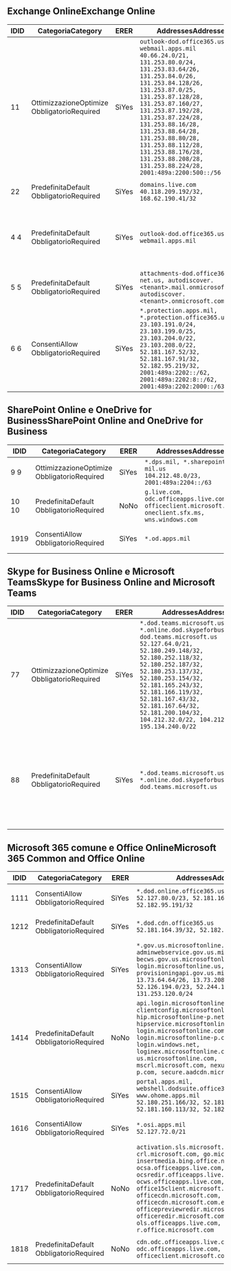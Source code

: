 <!--THIS FILE IS AUTOMATICALLY GENERATED. MANUAL CHANGES WILL BE OVERWRITTEN.-->
<!--Please contact the Office 365 Endpoints team with any questions.-->
<!--USGovDoD endpoints version 2019012800-->
<!--File generated 2019-01-28 11:00:18.3877-->

## <a name="exchange-online"></a><span data-ttu-id="cd351-101">Exchange Online</span><span class="sxs-lookup"><span data-stu-id="cd351-101">Exchange Online</span></span>

<span data-ttu-id="cd351-102">ID</span><span class="sxs-lookup"><span data-stu-id="cd351-102">ID</span></span> | <span data-ttu-id="cd351-103">Categoria</span><span class="sxs-lookup"><span data-stu-id="cd351-103">Category</span></span> | <span data-ttu-id="cd351-104">ER</span><span class="sxs-lookup"><span data-stu-id="cd351-104">ER</span></span> | <span data-ttu-id="cd351-105">Addresses</span><span class="sxs-lookup"><span data-stu-id="cd351-105">Addresses</span></span> | <span data-ttu-id="cd351-106">Porte</span><span class="sxs-lookup"><span data-stu-id="cd351-106">Ports</span></span>
-- | -------------------- | --- | ---------------------------------------------------------------------------------------------------------------------------------------------------------------------------------------------------------------------------------------------------------------------------------------------------------------------------------------------------------------------------------------------- | -------------------------------
<span data-ttu-id="cd351-107">1</span><span class="sxs-lookup"><span data-stu-id="cd351-107">1</span></span> | <span data-ttu-id="cd351-108">Ottimizzazione</span><span class="sxs-lookup"><span data-stu-id="cd351-108">Optimize</span></span><BR><span data-ttu-id="cd351-109">Obbligatorio</span><span class="sxs-lookup"><span data-stu-id="cd351-109">Required</span></span> | <span data-ttu-id="cd351-110">Sì</span><span class="sxs-lookup"><span data-stu-id="cd351-110">Yes</span></span> | `outlook-dod.office365.us, webmail.apps.mil`<BR>`40.66.24.0/21, 131.253.80.0/24, 131.253.83.64/26, 131.253.84.0/26, 131.253.84.128/26, 131.253.87.0/25, 131.253.87.128/28, 131.253.87.160/27, 131.253.87.192/28, 131.253.87.224/28, 131.253.88.16/28, 131.253.88.64/28, 131.253.88.80/28, 131.253.88.112/28, 131.253.88.176/28, 131.253.88.208/28, 131.253.88.224/28, 2001:489a:2200:500::/56` | <span data-ttu-id="cd351-111">**TCP:** 443, 80</span><span class="sxs-lookup"><span data-stu-id="cd351-111">**TCP:** 443, 80</span></span>
<span data-ttu-id="cd351-112">2</span><span class="sxs-lookup"><span data-stu-id="cd351-112">2</span></span> | <span data-ttu-id="cd351-113">Predefinita</span><span class="sxs-lookup"><span data-stu-id="cd351-113">Default</span></span><BR><span data-ttu-id="cd351-114">Obbligatorio</span><span class="sxs-lookup"><span data-stu-id="cd351-114">Required</span></span> | <span data-ttu-id="cd351-115">Sì</span><span class="sxs-lookup"><span data-stu-id="cd351-115">Yes</span></span> | `domains.live.com`<BR>`40.118.209.192/32, 168.62.190.41/32` | <span data-ttu-id="cd351-116">**TCP:** 443, 80</span><span class="sxs-lookup"><span data-stu-id="cd351-116">**TCP:** 443, 80</span></span>
<span data-ttu-id="cd351-117">4 </span><span class="sxs-lookup"><span data-stu-id="cd351-117">4</span></span> | <span data-ttu-id="cd351-118">Predefinita</span><span class="sxs-lookup"><span data-stu-id="cd351-118">Default</span></span><BR><span data-ttu-id="cd351-119">Obbligatorio</span><span class="sxs-lookup"><span data-stu-id="cd351-119">Required</span></span> | <span data-ttu-id="cd351-120">Sì</span><span class="sxs-lookup"><span data-stu-id="cd351-120">Yes</span></span> | `outlook-dod.office365.us, webmail.apps.mil` | <span data-ttu-id="cd351-121">**TCP:** 143, 25, 587, 993, 995</span><span class="sxs-lookup"><span data-stu-id="cd351-121">**TCP:** 143, 25, 587, 993, 995</span></span>
<span data-ttu-id="cd351-122">5 </span><span class="sxs-lookup"><span data-stu-id="cd351-122">5</span></span> | <span data-ttu-id="cd351-123">Predefinita</span><span class="sxs-lookup"><span data-stu-id="cd351-123">Default</span></span><BR><span data-ttu-id="cd351-124">Obbligatorio</span><span class="sxs-lookup"><span data-stu-id="cd351-124">Required</span></span> | <span data-ttu-id="cd351-125">Sì</span><span class="sxs-lookup"><span data-stu-id="cd351-125">Yes</span></span> | `attachments-dod.office365-net.us, autodiscover.<tenant>.mail.onmicrosoft.com, autodiscover.<tenant>.onmicrosoft.com` | <span data-ttu-id="cd351-126">**TCP:** 443, 80</span><span class="sxs-lookup"><span data-stu-id="cd351-126">**TCP:** 443, 80</span></span>
<span data-ttu-id="cd351-127">6 </span><span class="sxs-lookup"><span data-stu-id="cd351-127">6</span></span> | <span data-ttu-id="cd351-128">Consenti</span><span class="sxs-lookup"><span data-stu-id="cd351-128">Allow</span></span><BR><span data-ttu-id="cd351-129">Obbligatorio</span><span class="sxs-lookup"><span data-stu-id="cd351-129">Required</span></span> | <span data-ttu-id="cd351-130">Sì</span><span class="sxs-lookup"><span data-stu-id="cd351-130">Yes</span></span> | `*.protection.apps.mil, *.protection.office365.us`<BR>`23.103.191.0/24, 23.103.199.0/25, 23.103.204.0/22, 23.103.208.0/22, 52.181.167.52/32, 52.181.167.91/32, 52.182.95.219/32, 2001:489a:2202::/62, 2001:489a:2202:8::/62, 2001:489a:2202:2000::/63` | <span data-ttu-id="cd351-131">**TCP:** 25, 443</span><span class="sxs-lookup"><span data-stu-id="cd351-131">**TCP:** 25, 443</span></span>

## <a name="sharepoint-online-and-onedrive-for-business"></a><span data-ttu-id="cd351-132">SharePoint Online e OneDrive for Business</span><span class="sxs-lookup"><span data-stu-id="cd351-132">SharePoint Online and OneDrive for Business</span></span>

<span data-ttu-id="cd351-133">ID</span><span class="sxs-lookup"><span data-stu-id="cd351-133">ID</span></span> | <span data-ttu-id="cd351-134">Categoria</span><span class="sxs-lookup"><span data-stu-id="cd351-134">Category</span></span> | <span data-ttu-id="cd351-135">ER</span><span class="sxs-lookup"><span data-stu-id="cd351-135">ER</span></span> | <span data-ttu-id="cd351-136">Addresses</span><span class="sxs-lookup"><span data-stu-id="cd351-136">Addresses</span></span> | <span data-ttu-id="cd351-137">Porte</span><span class="sxs-lookup"><span data-stu-id="cd351-137">Ports</span></span>
-- | -------------------- | --- | ---------------------------------------------------------------------------------------------------- | ----------------
<span data-ttu-id="cd351-138">9 </span><span class="sxs-lookup"><span data-stu-id="cd351-138">9</span></span> | <span data-ttu-id="cd351-139">Ottimizzazione</span><span class="sxs-lookup"><span data-stu-id="cd351-139">Optimize</span></span><BR><span data-ttu-id="cd351-140">Obbligatorio</span><span class="sxs-lookup"><span data-stu-id="cd351-140">Required</span></span> | <span data-ttu-id="cd351-141">Sì</span><span class="sxs-lookup"><span data-stu-id="cd351-141">Yes</span></span> | `*.dps.mil, *.sharepoint-mil.us`<BR>`104.212.48.0/23, 2001:489a:2204::/63` | <span data-ttu-id="cd351-142">**TCP:** 443, 80</span><span class="sxs-lookup"><span data-stu-id="cd351-142">**TCP:** 443, 80</span></span>
<span data-ttu-id="cd351-143">10 </span><span class="sxs-lookup"><span data-stu-id="cd351-143">10</span></span> | <span data-ttu-id="cd351-144">Predefinita</span><span class="sxs-lookup"><span data-stu-id="cd351-144">Default</span></span><BR><span data-ttu-id="cd351-145">Obbligatorio</span><span class="sxs-lookup"><span data-stu-id="cd351-145">Required</span></span> | <span data-ttu-id="cd351-146">No</span><span class="sxs-lookup"><span data-stu-id="cd351-146">No</span></span> | `g.live.com, odc.officeapps.live.com, officeclient.microsoft.com, oneclient.sfx.ms, wns.windows.com` | <span data-ttu-id="cd351-147">**TCP:** 443, 80</span><span class="sxs-lookup"><span data-stu-id="cd351-147">**TCP:** 443, 80</span></span>
<span data-ttu-id="cd351-148">19</span><span class="sxs-lookup"><span data-stu-id="cd351-148">19</span></span> | <span data-ttu-id="cd351-149">Consenti</span><span class="sxs-lookup"><span data-stu-id="cd351-149">Allow</span></span><BR><span data-ttu-id="cd351-150">Obbligatorio</span><span class="sxs-lookup"><span data-stu-id="cd351-150">Required</span></span> | <span data-ttu-id="cd351-151">Sì</span><span class="sxs-lookup"><span data-stu-id="cd351-151">Yes</span></span> | `*.od.apps.mil` | <span data-ttu-id="cd351-152">**TCP:** 443, 80</span><span class="sxs-lookup"><span data-stu-id="cd351-152">**TCP:** 443, 80</span></span>

## <a name="skype-for-business-online-and-microsoft-teams"></a><span data-ttu-id="cd351-153">Skype for Business Online e Microsoft Teams</span><span class="sxs-lookup"><span data-stu-id="cd351-153">Skype for Business Online and Microsoft Teams</span></span>

<span data-ttu-id="cd351-154">ID</span><span class="sxs-lookup"><span data-stu-id="cd351-154">ID</span></span> | <span data-ttu-id="cd351-155">Categoria</span><span class="sxs-lookup"><span data-stu-id="cd351-155">Category</span></span> | <span data-ttu-id="cd351-156">ER</span><span class="sxs-lookup"><span data-stu-id="cd351-156">ER</span></span> | <span data-ttu-id="cd351-157">Addresses</span><span class="sxs-lookup"><span data-stu-id="cd351-157">Addresses</span></span> | <span data-ttu-id="cd351-158">Porte</span><span class="sxs-lookup"><span data-stu-id="cd351-158">Ports</span></span>
-- | -------------------- | --- | -------------------------------------------------------------------------------------------------------------------------------------------------------------------------------------------------------------------------------------------------------------------------------------------------------------------------------------------------------- | --------------------------------------------------
<span data-ttu-id="cd351-159">7</span><span class="sxs-lookup"><span data-stu-id="cd351-159">7</span></span> | <span data-ttu-id="cd351-160">Ottimizzazione</span><span class="sxs-lookup"><span data-stu-id="cd351-160">Optimize</span></span><BR><span data-ttu-id="cd351-161">Obbligatorio</span><span class="sxs-lookup"><span data-stu-id="cd351-161">Required</span></span> | <span data-ttu-id="cd351-162">Sì</span><span class="sxs-lookup"><span data-stu-id="cd351-162">Yes</span></span> | `*.dod.teams.microsoft.us, *.online.dod.skypeforbusiness.us, dod.teams.microsoft.us`<BR>`52.127.64.0/21, 52.180.249.148/32, 52.180.252.118/32, 52.180.252.187/32, 52.180.253.137/32, 52.180.253.154/32, 52.181.165.243/32, 52.181.166.119/32, 52.181.167.43/32, 52.181.167.64/32, 52.181.200.104/32, 104.212.32.0/22, 104.212.60.0/23, 195.134.240.0/22` | <span data-ttu-id="cd351-163">**TCP:** 443</span><span class="sxs-lookup"><span data-stu-id="cd351-163">**TCP:** 443</span></span><BR><span data-ttu-id="cd351-164">**UDP:** 3478, 3479, 3480, 3481</span><span class="sxs-lookup"><span data-stu-id="cd351-164">**UDP:** 3478, 3479, 3480, 3481</span></span>
<span data-ttu-id="cd351-165">8</span><span class="sxs-lookup"><span data-stu-id="cd351-165">8</span></span> | <span data-ttu-id="cd351-166">Predefinita</span><span class="sxs-lookup"><span data-stu-id="cd351-166">Default</span></span><BR><span data-ttu-id="cd351-167">Obbligatorio</span><span class="sxs-lookup"><span data-stu-id="cd351-167">Required</span></span> | <span data-ttu-id="cd351-168">Sì</span><span class="sxs-lookup"><span data-stu-id="cd351-168">Yes</span></span> | `*.dod.teams.microsoft.us, *.online.dod.skypeforbusiness.us, dod.teams.microsoft.us` | <span data-ttu-id="cd351-169">**TCP:** 5061, 50000-59999</span><span class="sxs-lookup"><span data-stu-id="cd351-169">**TCP:** 5061, 50000-59999</span></span><BR><span data-ttu-id="cd351-170">**UDP:** 50000-59999</span><span class="sxs-lookup"><span data-stu-id="cd351-170">**UDP:** 50000-59999</span></span>

## <a name="microsoft-365-common-and-office-online"></a><span data-ttu-id="cd351-171">Microsoft 365 comune e Office Online</span><span class="sxs-lookup"><span data-stu-id="cd351-171">Microsoft 365 Common and Office Online</span></span>

<span data-ttu-id="cd351-172">ID</span><span class="sxs-lookup"><span data-stu-id="cd351-172">ID</span></span> | <span data-ttu-id="cd351-173">Categoria</span><span class="sxs-lookup"><span data-stu-id="cd351-173">Category</span></span> | <span data-ttu-id="cd351-174">ER</span><span class="sxs-lookup"><span data-stu-id="cd351-174">ER</span></span> | <span data-ttu-id="cd351-175">Addresses</span><span class="sxs-lookup"><span data-stu-id="cd351-175">Addresses</span></span> | <span data-ttu-id="cd351-176">Porte</span><span class="sxs-lookup"><span data-stu-id="cd351-176">Ports</span></span>
-- | ------------------- | --- | ---------------------------------------------------------------------------------------------------------------------------------------------------------------------------------------------------------------------------------------------------------------------------------------------------------------------------------------------------------------------------------------------- | ----------------
<span data-ttu-id="cd351-177">11</span><span class="sxs-lookup"><span data-stu-id="cd351-177">11</span></span> | <span data-ttu-id="cd351-178">Consenti</span><span class="sxs-lookup"><span data-stu-id="cd351-178">Allow</span></span><BR><span data-ttu-id="cd351-179">Obbligatorio</span><span class="sxs-lookup"><span data-stu-id="cd351-179">Required</span></span> | <span data-ttu-id="cd351-180">Sì</span><span class="sxs-lookup"><span data-stu-id="cd351-180">Yes</span></span> | `*.dod.online.office365.us`<BR>`52.127.80.0/23, 52.181.164.39/32, 52.182.95.191/32` | <span data-ttu-id="cd351-181">**TCP:** 443</span><span class="sxs-lookup"><span data-stu-id="cd351-181">**TCP:** 443</span></span>
<span data-ttu-id="cd351-182">12</span><span class="sxs-lookup"><span data-stu-id="cd351-182">12</span></span> | <span data-ttu-id="cd351-183">Predefinita</span><span class="sxs-lookup"><span data-stu-id="cd351-183">Default</span></span><BR><span data-ttu-id="cd351-184">Obbligatorio</span><span class="sxs-lookup"><span data-stu-id="cd351-184">Required</span></span> | <span data-ttu-id="cd351-185">Sì</span><span class="sxs-lookup"><span data-stu-id="cd351-185">Yes</span></span> | `*.dod.cdn.office365.us`<BR>`52.181.164.39/32, 52.182.95.191/32` | <span data-ttu-id="cd351-186">**TCP:** 443</span><span class="sxs-lookup"><span data-stu-id="cd351-186">**TCP:** 443</span></span>
<span data-ttu-id="cd351-187">13</span><span class="sxs-lookup"><span data-stu-id="cd351-187">13</span></span> | <span data-ttu-id="cd351-188">Consenti</span><span class="sxs-lookup"><span data-stu-id="cd351-188">Allow</span></span><BR><span data-ttu-id="cd351-189">Obbligatorio</span><span class="sxs-lookup"><span data-stu-id="cd351-189">Required</span></span> | <span data-ttu-id="cd351-190">Sì</span><span class="sxs-lookup"><span data-stu-id="cd351-190">Yes</span></span> | `*.gov.us.microsoftonline.com, adminwebservice.gov.us.microsoftonline.com, becws.gov.us.microsoftonline.com, login.microsoftonline.us, provisioningapi.gov.us.microsoftonline.com`<BR>`13.73.64.64/26, 13.73.208.128/25, 52.126.194.0/23, 52.244.120.128/25, 131.253.120.0/24` | <span data-ttu-id="cd351-191">**TCP:** 443</span><span class="sxs-lookup"><span data-stu-id="cd351-191">**TCP:** 443</span></span>
<span data-ttu-id="cd351-192">14</span><span class="sxs-lookup"><span data-stu-id="cd351-192">14</span></span> | <span data-ttu-id="cd351-193">Predefinita</span><span class="sxs-lookup"><span data-stu-id="cd351-193">Default</span></span><BR><span data-ttu-id="cd351-194">Obbligatorio</span><span class="sxs-lookup"><span data-stu-id="cd351-194">Required</span></span> | <span data-ttu-id="cd351-195">No</span><span class="sxs-lookup"><span data-stu-id="cd351-195">No</span></span> | `api.login.microsoftonline.com, clientconfig.microsoftonline-p.net, hip.microsoftonline-p.net, hipservice.microsoftonline.com, login.microsoftonline.com, login.microsoftonline-p.com, login.windows.net, loginex.microsoftonline.com, login-us.microsoftonline.com, mscrl.microsoft.com, nexus.microsoftonline-p.com, secure.aadcdn.microsoftonline-p.com` | <span data-ttu-id="cd351-196">**TCP:** 443</span><span class="sxs-lookup"><span data-stu-id="cd351-196">**TCP:** 443</span></span>
<span data-ttu-id="cd351-197">15</span><span class="sxs-lookup"><span data-stu-id="cd351-197">15</span></span> | <span data-ttu-id="cd351-198">Consenti</span><span class="sxs-lookup"><span data-stu-id="cd351-198">Allow</span></span><BR><span data-ttu-id="cd351-199">Obbligatorio</span><span class="sxs-lookup"><span data-stu-id="cd351-199">Required</span></span> | <span data-ttu-id="cd351-200">Sì</span><span class="sxs-lookup"><span data-stu-id="cd351-200">Yes</span></span> | `portal.apps.mil, webshell.dodsuite.office365.us, www.ohome.apps.mil`<BR>`52.180.251.166/32, 52.181.160.19/32, 52.181.160.113/32, 52.182.92.132/32` | <span data-ttu-id="cd351-201">**TCP:** 443</span><span class="sxs-lookup"><span data-stu-id="cd351-201">**TCP:** 443</span></span>
<span data-ttu-id="cd351-202">16</span><span class="sxs-lookup"><span data-stu-id="cd351-202">16</span></span> | <span data-ttu-id="cd351-203">Consenti</span><span class="sxs-lookup"><span data-stu-id="cd351-203">Allow</span></span><BR><span data-ttu-id="cd351-204">Obbligatorio</span><span class="sxs-lookup"><span data-stu-id="cd351-204">Required</span></span> | <span data-ttu-id="cd351-205">Sì</span><span class="sxs-lookup"><span data-stu-id="cd351-205">Yes</span></span> | `*.osi.apps.mil`<BR>`52.127.72.0/21` | <span data-ttu-id="cd351-206">**TCP:** 443</span><span class="sxs-lookup"><span data-stu-id="cd351-206">**TCP:** 443</span></span>
<span data-ttu-id="cd351-207">17</span><span class="sxs-lookup"><span data-stu-id="cd351-207">17</span></span> | <span data-ttu-id="cd351-208">Predefinita</span><span class="sxs-lookup"><span data-stu-id="cd351-208">Default</span></span><BR><span data-ttu-id="cd351-209">Obbligatorio</span><span class="sxs-lookup"><span data-stu-id="cd351-209">Required</span></span> | <span data-ttu-id="cd351-210">No</span><span class="sxs-lookup"><span data-stu-id="cd351-210">No</span></span> | `activation.sls.microsoft.com, crl.microsoft.com, go.microsoft.com, insertmedia.bing.office.net, ocsa.officeapps.live.com, ocsredir.officeapps.live.com, ocws.officeapps.live.com, office15client.microsoft.com, officecdn.microsoft.com, officecdn.microsoft.com.edgesuite.net, officepreviewredir.microsoft.com, officeredir.microsoft.com, ols.officeapps.live.com, r.office.microsoft.com` | <span data-ttu-id="cd351-211">**TCP:** 443, 80</span><span class="sxs-lookup"><span data-stu-id="cd351-211">**TCP:** 443, 80</span></span>
<span data-ttu-id="cd351-212">18</span><span class="sxs-lookup"><span data-stu-id="cd351-212">18</span></span> | <span data-ttu-id="cd351-213">Predefinita</span><span class="sxs-lookup"><span data-stu-id="cd351-213">Default</span></span><BR><span data-ttu-id="cd351-214">Obbligatorio</span><span class="sxs-lookup"><span data-stu-id="cd351-214">Required</span></span> | <span data-ttu-id="cd351-215">No</span><span class="sxs-lookup"><span data-stu-id="cd351-215">No</span></span> | `cdn.odc.officeapps.live.com, odc.officeapps.live.com, officeclient.microsoft.com` | <span data-ttu-id="cd351-216">**TCP:** 443, 80</span><span class="sxs-lookup"><span data-stu-id="cd351-216">**TCP:** 443, 80</span></span>
